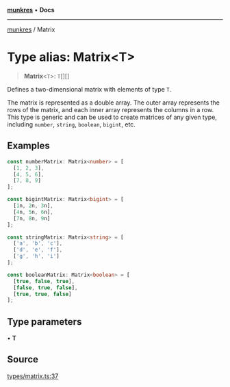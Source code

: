 [**munkres**](../README.md) • **Docs**

***

[munkres](../globals.md) / Matrix

# Type alias: Matrix\<T\>

> **Matrix**\<`T`\>: `T`[][]

Defines a two-dimensional matrix with elements of type `T`.

The matrix is represented as a double array. The outer array represents
the rows of the matrix, and each inner array represents the columns in a
row. This type is generic and can be used to create matrices of any
given type, including `number`, `string`, `boolean`, `bigint`, etc.

## Examples

```ts
const numberMatrix: Matrix<number> = [
  [1, 2, 3],
  [4, 5, 6],
  [7, 8, 9]
];
```

```ts
const bigintMatrix: Matrix<bigint> = [
  [1n, 2n, 3n],
  [4n, 5n, 6n],
  [7n, 8n, 9n]
];
```

```ts
const stringMatrix: Matrix<string> = [
  ['a', 'b', 'c'],
  ['d', 'e', 'f'],
  ['g', 'h', 'i']
];
```

```ts
const booleanMatrix: Matrix<boolean> = [
  [true, false, true],
  [false, true, false],
  [true, true, false]
];
```

## Type parameters

• **T**

## Source

[types/matrix.ts:37](https://github.com/havelessbemore/munkres/blob/8a47bb771bc09e489d433204d9422a435c3c97fd/src/types/matrix.ts#L37)
